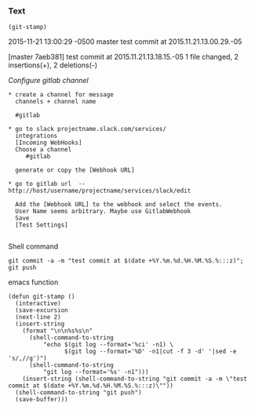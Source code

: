 ### Text
```
(git-stamp)
```


2015-11-21 13:00:29 -0500 master
test commit at 2015.11.21.13.00.29.-05

[master 7aeb381] test commit at 2015.11.21.13.18.15.-05
 1 file changed, 2 insertions(+), 2 deletions(-)

*Configure gitlab channel*
```
* create a channel for message
  channels + channel name

  #gitlab

* go to slack projectname.slack.com/services/
  integrations
  [Incoming WebHooks]
  Choose a channel
     #gitlab 

  generate or copy the [Webhook URL]

* go to gitlab url  -- http://host/username/projectname/services/slack/edit

  Add the [Webhook URL] to the webhook and select the events.
  User Name seems arbitrary. Maybe use GitlabWebhook
  Save
  [Test Settings]


```


Shell command
```
git commit -a -m "test commit at $(date +%Y.%m.%d.%H.%M.%S.%:::z)"; git push
```
emacs function
```
(defun git-stamp ()
  (interactive)
  (save-excursion
  (next-line 2)
  (insert-string 
    (format "\n\n%s%s\n"
      (shell-command-to-string
          "echo $(git log --format='%ci' -n1) \
                $(git log --format='%D' -n1|cut -f 3 -d' '|sed -e 's/,//g')")
      (shell-command-to-string
          "git log --format='%s' -n1")))
    (insert-string (shell-command-to-string "git commit -a -m \"test commit at $(date +%Y.%m.%d.%H.%M.%S.%:::z)\""))
  (shell-command-to-string "git push")
  (save-buffer)))

```
